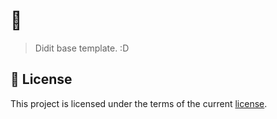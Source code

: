 # 📖

> Didit base template. :D

## 📜 License

This project is licensed under the terms of the current [license](LICENSE).
